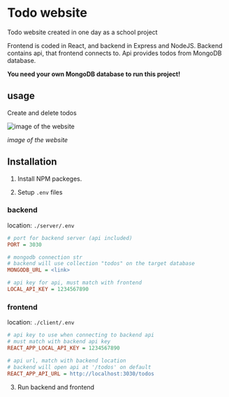 # Todo website

Todo website created in one day as a school project

Frontend is coded in React, and backend in Express and NodeJS. Backend contains api, that frontend connects to. Api provides todos from MongoDB database.

**You need your own MongoDB database to run this project!**

## usage

Create and delete todos

![image of the website](https://github.com/EliaSippola/todo-website/assets/120164112/ab85e88b-e5eb-4708-8c23-6b245aea82f6)

*image of the website*

## Installation

1. Install NPM packeges.

2. Setup `.env` files

### backend

location: `./server/.env`

```ini
# port for backend server (api included)
PORT = 3030

# mongodb connection str
# backend will use collection "todos" on the target database
MONGODB_URL = <link>

# api key for api, must match with frontend
LOCAL_API_KEY = 1234567890
```

### frontend

location: `./client/.env`

```ini
# api key to use when connecting to backend api
# must match with backend api key
REACT_APP_LOCAL_API_KEY = 1234567890

# api url, match with backend location
# backend will open api at '/todos' on default
REACT_APP_API_URL = http://localhost:3030/todos
```

3. Run backend and frontend
